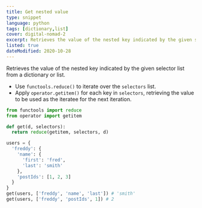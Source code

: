 ```yaml
---
title: Get nested value
type: snippet
language: python
tags: [dictionary,list]
cover: digital-nomad-2
excerpt: Retrieves the value of the nested key indicated by the given selector list from a dictionary or list.
listed: true
dateModified: 2020-10-28
---
```


Retrieves the value of the nested key indicated by the given selector list from a dictionary or list.

- Use `functools.reduce()` to iterate over the `selectors` list.
- Apply `operator.getitem()` for each key in `selectors`, retrieving the value to be used as the iteratee for the next iteration.

```py
from functools import reduce
from operator import getitem

def get(d, selectors):
  return reduce(getitem, selectors, d)

users = {
  'freddy': {
    'name': {
      'first': 'fred',
      'last': 'smith'
    },
    'postIds': [1, 2, 3]
  }
}
get(users, ['freddy', 'name', 'last']) # 'smith'
get(users, ['freddy', 'postIds', 1]) # 2
```
